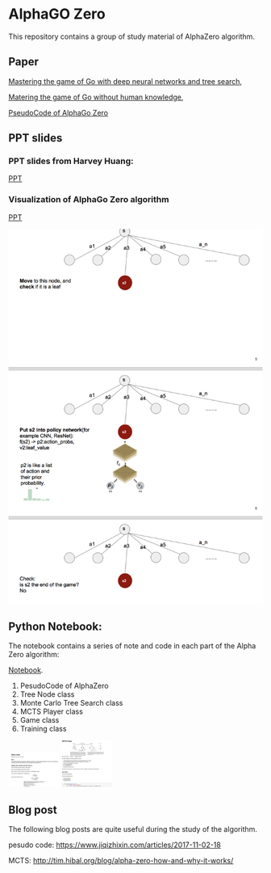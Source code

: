 # AlphaGO Zero


This repository contains a group of study material of AlphaZero algorithm.

## Paper

[Mastering the game of Go with deep neural networks and tree search](https://github.com/edchengg/alphazero_learning/blob/master/Paper/Mastering%20the%20game%20of%20Go%20with%20deep%20neural%20networks%20and%20tree%20search.pdf),

[Matering the game of Go without human knowledge](https://github.com/edchengg/alphazero_learning/blob/master/Paper/Matering%20the%20game%20of%20Go%20without%20human%20knowledge.pdf),

[PseudoCode of AlphaGo Zero](https://github.com/edchengg/alphazero_learning/tree/master/Paper)

## PPT slides

### PPT slides from Harvey Huang:

[PPT](https://github.com/edchengg/alphazero_learning/blob/master/PPT/alphaGo_v2.pdf)

### Visualization of AlphaGo Zero algorithm

[PPT](https://github.com/edchengg/alphazero_learning/blob/master/PPT/Alphazero_PPT.pdf)

<img src="ppt.png"/>


## Python Notebook:

The notebook contains a series of note and code in each part of the Alpha Zero algorithm:

[Notebook](https://github.com/edchengg/alphazero_learning/blob/master/Notebook/AlphaZero.ipynb).

1. PesudoCode of AlphaZero
2. Tree Node class
3. Monte Carlo Tree Search class
4. MCTS Player class
5. Game class
6. Training class

<img src="note1.png" style="width: 20%; height: 20%"/>
<img src="note2.png" style="width: 20%; height: 20%"/>



## Blog post

The following blog posts are quite useful during the study of the algorithm.

pesudo code: https://www.jiqizhixin.com/articles/2017-11-02-18 

MCTS: http://tim.hibal.org/blog/alpha-zero-how-and-why-it-works/
